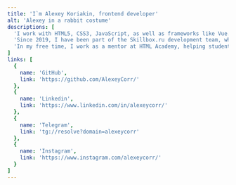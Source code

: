 ```yaml
---
title: 'I`m Alexey Koriakin, frontend developer'
alt: 'Alexey in a rabbit costume'
descriptions: [
  'I work with HTML5, CSS3, JavaScript, as well as frameworks like Vue.js and React.js. I also use the SASS preprocessor in SCSS syntax.',
  'Since 2019, I have been part of the Skillbox.ru development team, where I am responsible for developing and optimizing the landing page builder, the main website on Nuxt.js, and implementing components for the design system.',
  'In my free time, I work as a mentor at HTML Academy, helping students get acquainted with web development.'
]
links: [
  {
    name: 'GitHub',
    link: 'https://github.com/AlexeyCorr/'
  },
  {
    name: 'Linkedin',
    link: 'https://www.linkedin.com/in/alexeycorr/'
  },
  {
    name: 'Telegram',
    link: 'tg://resolve?domain=alexeycorr'
  },
  {
    name: 'Instagram',
    link: 'https://www.instagram.com/alexeycorr/'
  }
]
---
```

